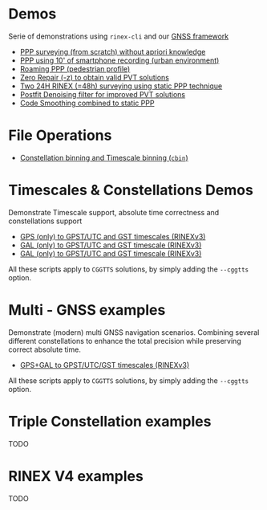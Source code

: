 Demos
=====

Serie of demonstrations using `rinex-cli` and our [GNSS framework](https://github.com/rtk-rs)

- [PPP surveying (from scratch) without apriori knowledge](./SURVEY.md)
- [PPP using 10' of smartphone recording (urban environment)](./ANDROID_RINEX.sh)
- [Roaming PPP (pedestrian profile)](./PPP_PEDESTRIAN.md)
- [Zero Repair (-z) to obtain valid PVT solutions](./ZERO_REPAIR_PPP.md)
- [Two 24H RINEX (=48h) surveying using static PPP technique](./STATIC_PPP_48H.md)
- [Postfit Denoising filter for improved PVT solutions](./STATIC_POSTFIT_DENOISING.md)
- [Code Smoothing combined to static PPP](./PPP_CODE_SMOOTHING.md)

File Operations
===============

- [Constellation binning and Timescale binning (`cbin`)](./CBIN.md)

Timescales & Constellations Demos
=================================

Demonstrate Timescale support, absolute time correctness and constellations support

- [GPS (only) to GPST/UTC and GST timescales (RINEXv3)](./GPS_ONLY.md)
- [GAL (only) to GPST/UTC and GST timescale (RINEXv3)](./GAL_ONLY.md)
- [GAL (only) to GPST/UTC and GST timescale (RINEXv3)](./BDS_ONLY.md)

All these scripts apply to `CGGTTS` solutions, by simply adding the `--cggtts` option.

Multi - GNSS examples
=====================

Demonstrate (modern) multi GNSS navigation scenarios. Combining
several different constellations to enhance the total precision while
preserving correct absolute time.

- [GPS+GAL to GPST/UTC/GST timescales (RINEXv3)](./GPSGAL_DUAL.md)

All these scripts apply to `CGGTTS` solutions, by simply adding the `--cggtts` option.

Triple Constellation examples
=============================

TODO

RINEX V4 examples
=================

TODO
